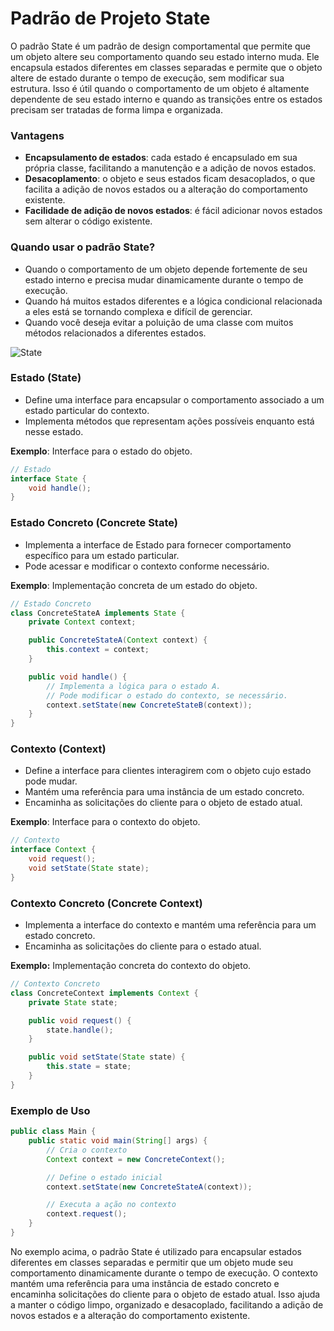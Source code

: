 # Padrão de Projeto State

O padrão State é um padrão de design comportamental que permite que um objeto altere seu comportamento quando seu estado interno muda. Ele encapsula estados diferentes em classes separadas e permite que o objeto altere de estado durante o tempo de execução, sem modificar sua estrutura. Isso é útil quando o comportamento de um objeto é altamente dependente de seu estado interno e quando as transições entre os estados precisam ser tratadas de forma limpa e organizada.

### Vantagens

- **Encapsulamento de estados**: cada estado é encapsulado em sua própria classe, facilitando a manutenção e a adição de novos estados.
- **Desacoplamento**: o objeto e seus estados ficam desacoplados, o que facilita a adição de novos estados ou a alteração do comportamento existente.
- **Facilidade de adição de novos estados**: é fácil adicionar novos estados sem alterar o código existente.

### Quando usar o padrão State?

- Quando o comportamento de um objeto depende fortemente de seu estado interno e precisa mudar dinamicamente durante o tempo de execução.
- Quando há muitos estados diferentes e a lógica condicional relacionada a eles está se tornando complexa e difícil de gerenciar.
- Quando você deseja evitar a poluição de uma classe com muitos métodos relacionados a diferentes estados.

![State](./images/state.png)

### Estado (State)

- Define uma interface para encapsular o comportamento associado a um estado particular do contexto.
- Implementa métodos que representam ações possíveis enquanto está nesse estado.

**Exemplo**: Interface para o estado do objeto.

```java
// Estado
interface State {
    void handle();
}
```

### Estado Concreto (Concrete State)

- Implementa a interface de Estado para fornecer comportamento específico para um estado particular.
- Pode acessar e modificar o contexto conforme necessário.

**Exemplo**: Implementação concreta de um estado do objeto.

```java
// Estado Concreto
class ConcreteStateA implements State {
    private Context context;

    public ConcreteStateA(Context context) {
        this.context = context;
    }

    public void handle() {
        // Implementa a lógica para o estado A.
        // Pode modificar o estado do contexto, se necessário.
        context.setState(new ConcreteStateB(context));
    }
}
```

### Contexto (Context)

- Define a interface para clientes interagirem com o objeto cujo estado pode mudar.
- Mantém uma referência para uma instância de um estado concreto.
- Encaminha as solicitações do cliente para o objeto de estado atual.

**Exemplo**: Interface para o contexto do objeto.

```java
// Contexto
interface Context {
    void request();
    void setState(State state);
}
```

### Contexto Concreto (Concrete Context)

- Implementa a interface do contexto e mantém uma referência para um estado concreto.
- Encaminha as solicitações do cliente para o estado atual.

**Exemplo:** Implementação concreta do contexto do objeto.

```java
// Contexto Concreto
class ConcreteContext implements Context {
    private State state;

    public void request() {
        state.handle();
    }

    public void setState(State state) {
        this.state = state;
    }
}
```

### Exemplo de Uso

```java
public class Main {
    public static void main(String[] args) {
        // Cria o contexto
        Context context = new ConcreteContext();

        // Define o estado inicial
        context.setState(new ConcreteStateA(context));

        // Executa a ação no contexto
        context.request();
    }
}
```

No exemplo acima, o padrão State é utilizado para encapsular estados diferentes em classes separadas e permitir que um objeto mude seu comportamento dinamicamente durante o tempo de execução. O contexto mantém uma referência para uma instância de estado concreto e encaminha solicitações do cliente para o objeto de estado atual. Isso ajuda a manter o código limpo, organizado e desacoplado, facilitando a adição de novos estados e a alteração do comportamento existente.